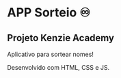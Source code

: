 # APP Sorteio ♾️

## Projeto Kenzie Academy

Aplicativo para sortear nomes!

Desenvolvido com HTML, CSS e JS.
